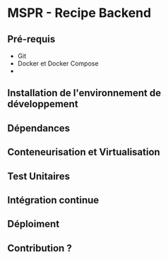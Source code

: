 # MSPR - Recipe Backend

## Pré-requis
* Git
* Docker et Docker Compose
* 

## Installation de l'environnement de développement

## Dépendances

## Conteneurisation et Virtualisation

## Test Unitaires

## Intégration continue

## Déploiment



## Contribution ?
